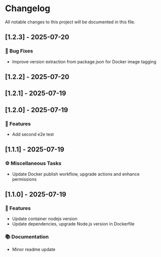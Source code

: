 # Changelog

All notable changes to this project will be documented in this file.

## [1.2.3] - 2025-07-20

### 🐛 Bug Fixes

- Improve version extraction from package.json for Docker image tagging

## [1.2.2] - 2025-07-20

## [1.2.1] - 2025-07-19

## [1.2.0] - 2025-07-19

### 🚀 Features

- Add second e2e test

## [1.1.1] - 2025-07-19

### ⚙️ Miscellaneous Tasks

- Update Docker publish workflow, upgrade actions and enhance permissions

## [1.1.0] - 2025-07-19

### 🚀 Features

- Update container nodejs version
- Update dependencies, upgrade Node.js version in Dockerfile

### 📚 Documentation

- Minor readme update

